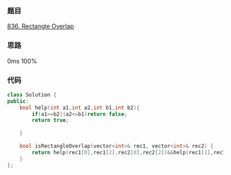 ### 题目
[836. Rectangle Overlap](https://leetcode-cn.com/problems/rectangle-overlap/submissions/)
### 思路
0ms 100%

### 代码
```c++
class Solution {
public:
    bool help(int a1,int a2,int b1,int b2){
        if(a1>=b2||a2<=b1)return false;
        return true;
        
    }
    
    bool isRectangleOverlap(vector<int>& rec1, vector<int>& rec2) {
        return help(rec1[0],rec1[2],rec2[0],rec2[2])&&help(rec1[1],rec1[3],rec2[1],rec2[3]);
    }
};
```
